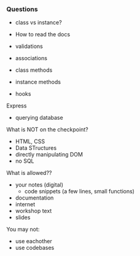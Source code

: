 ### Questions

* class vs instance?
* How to read the docs


* validations
* associations
* class methods
* instance methods
* hooks


Express
* querying database

What is NOT on the checkpoint?
* HTML, CSS
* Data STructures
* directly manipulating DOM
* no SQL

What is allowed??
* your notes (digital)
  * code snippets (a few lines, small functions)
* documentation
* internet
* workshop text
* slides

You may not:
  * use eachother
  * use codebases









